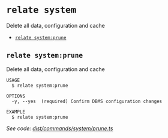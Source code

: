 `relate system`
===============

Delete all data, configuration and cache

* [`relate system:prune`](#relate-systemprune)

## `relate system:prune`

Delete all data, configuration and cache

```
USAGE
  $ relate system:prune

OPTIONS
  -y, --yes  (required) Confirm DBMS configuration changes

EXAMPLE
  $ relate system:prune
```

_See code: [dist/commands/system/prune.ts](https://github.com/neo-technology/relate/blob/v1.0.2-alpha.5/dist/commands/system/prune.ts)_
